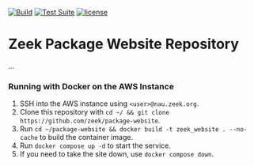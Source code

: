[![Build](https://github.com/zeek/package-website/actions/workflows/build.yml/badge.svg)](https://github.com/zeek/package-website/actions/workflows/build.yml)
[![Test Suite](https://github.com/zeek/package-website/actions/workflows/pytest.yml/badge.svg)](https://github.com/zeek/package-website/actions/workflows/pytest.yml)
[![license](https://img.shields.io/github/license/zeek/package-website?color=23228B22)](https://github.com/zeek/package-website/blob/main/LICENSE)

# Zeek Package Website Repository
...


### Running with Docker on the AWS Instance

1. SSH into the AWS instance using `<user>@nau.zeek.org`.
2. Clone this repository with `cd ~/ && git clone https://github.com/zeek/package-website`.
3. Run `cd ~/package-website && docker build -t zeek_website . --no-cache` to build the container image.
4. Run `docker compose up -d` to start the service.
5. If you need to take the site down, use `docker compose down`.
